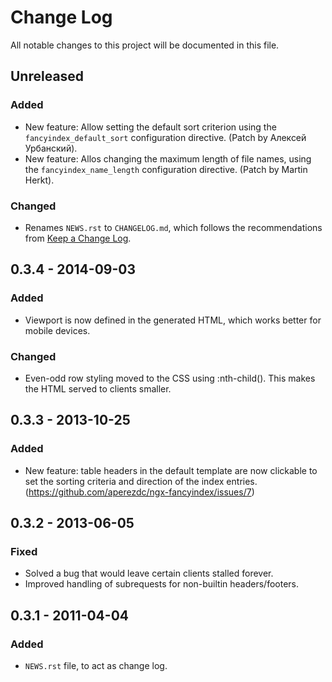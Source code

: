 # Change Log
All notable changes to this project will be documented in this file.

## Unreleased


### Added
- New feature: Allow setting the default sort criterion using the
  `fancyindex_default_sort` configuration directive. (Patch by
  Алексей Урбанский).
- New feature: Allos changing the maximum length of file names, using
  the `fancyindex_name_length` configuration directive. (Patch by
  Martin Herkt).

### Changed
- Renames `NEWS.rst` to `CHANGELOG.md`, which follows the recommendations
	from [Keep a Change Log](http://keepachangelog.com/).


## 0.3.4 - 2014-09-03

### Added
- Viewport is now defined in the generated HTML, which works better
  for mobile devices.

### Changed
- Even-odd row styling moved to the CSS using :nth-child(). This
  makes the HTML served to clients smaller.


## 0.3.3 - 2013-10-25

### Added
- New feature: table headers in the default template are now clickable
  to set the sorting criteria and direction of the index entries.
  (https://github.com/aperezdc/ngx-fancyindex/issues/7)


## 0.3.2 - 2013-06-05

### Fixed
- Solved a bug that would leave certain clients stalled forever.
- Improved handling of subrequests for non-builtin headers/footers.


## 0.3.1 - 2011-04-04

### Added
- `NEWS.rst` file, to act as change log.
